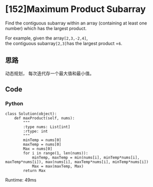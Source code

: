 # \[152\]Maximum Product Subarray

Find the contiguous subarray within an array \(containing at least one number\) which has the largest product.

For example, given the array`[2,3,-2,4]`,  
the contiguous subarray`[2,3]`has the largest product =`6`.

## 思路

动态规划， 每次迭代存一个最大值和最小值。

## Code

### Python

```
class Solution(object):
    def maxProduct(self, nums):
        """
        :type nums: List[int]
        :rtype: int
        """
        minTemp = nums[0]
        maxTemp = nums[0]
        Max = nums[0]
        for i in range(1, len(nums)):
            minTemp, maxTemp = min(nums[i], minTemp*nums[i], maxTemp*nums[i]), max(nums[i], maxTemp*nums[i], minTemp*nums[i])
            Max = max(maxTemp, Max)
        return Max
```

Runtime: 49ms

